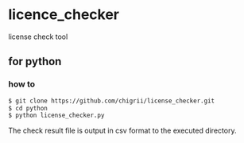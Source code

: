 # licence_checker
license check tool

## for python
### how to
```bash
$ git clone https://github.com/chigrii/license_checker.git
$ cd python
$ python license_checker.py
```

The check result file is output in csv format to the executed directory.